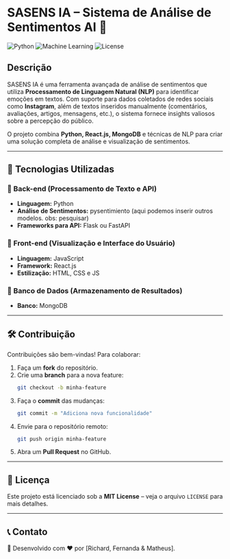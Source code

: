 # SASENS IA – Sistema de Análise de Sentimentos AI 📱

![Python](https://img.shields.io/badge/Python-3.8%2B-blue)
![Machine Learning](https://img.shields.io/badge/Machine%20Learning-Sentiment%20Analysis-orange)
![License](https://img.shields.io/badge/License-MIT-green)

## Descrição

SASENS IA é uma ferramenta avançada de análise de sentimentos que utiliza **Processamento de Linguagem Natural (NLP)** para identificar emoções em textos. Com suporte para dados coletados de redes sociais como **Instagram**, além de textos inseridos manualmente (comentários, avaliações, artigos, mensagens, etc.), o sistema fornece insights valiosos sobre a percepção do público.

O projeto combina **Python, React.js, MongoDB** e técnicas de NLP para criar uma solução completa de análise e visualização de sentimentos.

---

## 🚀 Tecnologias Utilizadas

### 🔹 Back-end (Processamento de Texto e API)
- **Linguagem:** Python
- **Análise de Sentimentos:** pysentimiento (aqui podemos inserir outros modelos. obs: pesquisar)
- **Frameworks para API:** Flask ou FastAPI

### 🔹 Front-end (Visualização e Interface do Usuário)
- **Linguagem:** JavaScript
- **Framework:** React.js
- **Estilização:** HTML, CSS e JS

### 🔹 Banco de Dados (Armazenamento de Resultados)
- **Banco:** MongoDB

---

## 🛠 Contribuição

Contribuições são bem-vindas! Para colaborar:

1. Faça um **fork** do repositório.
2. Crie uma **branch** para a nova feature:
   ```sh
   git checkout -b minha-feature
   ```
3. Faça o **commit** das mudanças:
   ```sh
   git commit -m "Adiciona nova funcionalidade"
   ```
4. Envie para o repositório remoto:
   ```sh
   git push origin minha-feature
   ```
5. Abra um **Pull Request** no GitHub.

---

## 📜 Licença

Este projeto está licenciado sob a **MIT License** – veja o arquivo `LICENSE` para mais detalhes.

---

## 📞 Contato

🚀 Desenvolvido com ❤️ por [Richard, Fernanda & Matheus].

